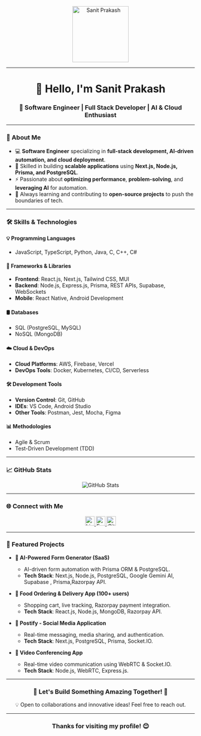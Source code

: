 <div align="center">
  <img height="150" src="https://encrypted-tbn0.gstatic.com/images?q=tbn:ANd9GcSyhVpdY3T94f4x7IP6hu7DAI_CMzm6syA1Gw&s" alt="Sanit Prakash" />
</div>

---

<div align="center">
  <h1>👋 Hello, I'm Sanit Prakash</h1>
  <h3>🚀 Software Engineer | Full Stack Developer | AI & Cloud Enthusiast</h3>
</div>

---

### **🌟 About Me**
- 💻 **Software Engineer** specializing in **full-stack development, AI-driven automation, and cloud deployment**.
- 🚀 Skilled in building **scalable applications** using **Next.js, Node.js, Prisma, and PostgreSQL**.
- ⚡ Passionate about **optimizing performance**, **problem-solving**, and **leveraging AI** for automation.
- 🌱 Always learning and contributing to **open-source projects** to push the boundaries of tech.

---

### **🛠️ Skills & Technologies**

#### **💡 Programming Languages**
- JavaScript, TypeScript, Python, Java, C, C++, C#

#### **🚀 Frameworks & Libraries**
- **Frontend**: React.js, Next.js, Tailwind CSS, MUI
- **Backend**: Node.js, Express.js, Prisma, REST APIs, Supabase, WebSockets
- **Mobile**: React Native, Android Development

#### **🛢️ Databases**
- SQL (PostgreSQL, MySQL)
- NoSQL (MongoDB)

#### **☁️ Cloud & DevOps**
- **Cloud Platforms**: AWS, Firebase, Vercel
- **DevOps Tools**: Docker, Kubernetes, CI/CD, Serverless

#### **🛠️ Development Tools**
- **Version Control**: Git, GitHub
- **IDEs**: VS Code, Android Studio
- **Other Tools**: Postman, Jest, Mocha, Figma

#### **📊 Methodologies**
- Agile & Scrum
- Test-Driven Development (TDD)

---

### **📈 GitHub Stats**
<div align="center">
  <img src="https://leetcard.jacoblin.cool/Sanit_prakash?ext=heatmap" alt="GitHub Stats" />
</div>

---

### **🌐 Connect with Me**
<div align="center">
  <a href="https://www.linkedin.com/in/sanit-prakash" target="_blank">
    <img src="https://img.shields.io/badge/LinkedIn-0077B5?style=for-the-badge&logo=linkedin&logoColor=white" height="25" alt="LinkedIn" />
  </a>
  <a href="mailto:sanitprakash@outlook.com" target="_blank">
    <img src="https://img.shields.io/badge/Email-D14836?style=for-the-badge&logo=gmail&logoColor=white" height="25" alt="Email" />
  </a>
  <a href="https://github.com/SANITPRAKASH" target="_blank">
    <img src="https://img.shields.io/badge/GitHub-100000?style=for-the-badge&logo=github&logoColor=white" height="25" alt="GitHub" />
  </a>
</div>

---

### **📌 Featured Projects**
- **📝 AI-Powered Form Generator (SaaS)**
  - AI-driven form automation with Prisma ORM & PostgreSQL.
  - **Tech Stack**: Next.js, Node.js, PostgreSQL, Google Gemini AI, Supabase , Prisma,Razorpay API.

- **🍔 Food Ordering & Delivery App (100+ users)**
  - Shopping cart, live tracking, Razorpay payment integration.
  - **Tech Stack**: React.js, Node.js, MongoDB, Razorpay API.

- **📱 Postify - Social Media Application**
  - Real-time messaging, media sharing, and authentication.
  - **Tech Stack**: Next.js, PostgreSQL, Prisma, Socket.IO.

- **🎥 Video Conferencing App**
  - Real-time video communication using WebRTC & Socket.IO.
  - **Tech Stack**: Node.js, WebRTC, Express.js.

---

<div align="center">
  <h3>🚀 Let's Build Something Amazing Together! 🚀</h3>
  <p>💡 Open to collaborations and innovative ideas! Feel free to reach out.</p>
</div>

---

<div align="center">
  <h3>Thanks for visiting my profile! 😊</h3>
</div>
